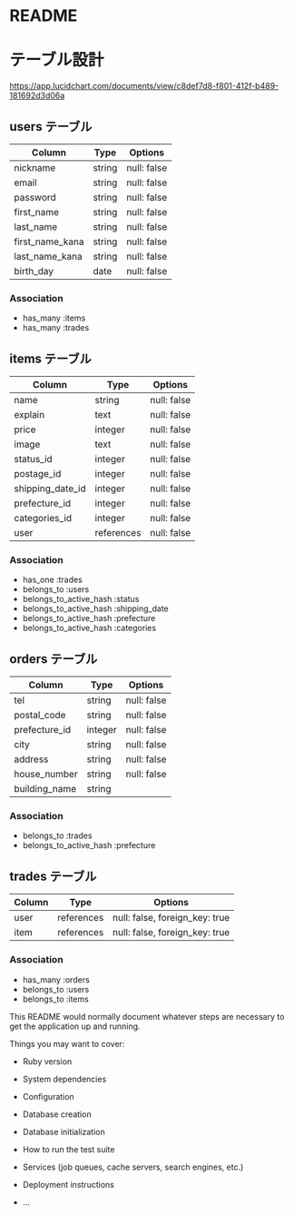# README

# テーブル設計
https://app.lucidchart.com/documents/view/c8def7d8-f801-412f-b489-181692d3d06a

## users テーブル

| Column          | Type       | Options                        |
| --------------- | ---------- | ------------------------------ |
| nickname        | string     | null: false                    |
| email           | string     | null: false                    |
| password        | string     | null: false                    |
| first_name      | string     | null: false                    |
| last_name       | string     | null: false                    |
| first_name_kana | string     | null: false                    |
| last_name_kana  | string     | null: false                    |
| birth_day       | date       | null: false                    |

### Association
- has_many :items
- has_many :trades

## items テーブル

| Column           | Type       | Options                        |
| ---------------- | ---------- | ------------------------------ |
| name             | string     | null: false                    |
| explain          | text       | null: false                    |
| price            | integer    | null: false                    |
| image            | text       | null: false                    |
| status_id        | integer    | null: false                    |
| postage_id       | integer    | null: false                    |
| shipping_date_id | integer    | null: false                    |
| prefecture_id    | integer    | null: false                    |
| categories_id    | integer    | null: false                    |
| user             | references | null: false                    |

### Association

- has_one :trades
- belongs_to :users
- belongs_to_active_hash :status
- belongs_to_active_hash :shipping_date
- belongs_to_active_hash :prefecture
- belongs_to_active_hash :categories

## orders テーブル

| Column          | Type       | Options                        |
| --------------- | ---------- | ------------------------------ |
| tel             | string     | null: false                    |
| postal_code     | string     | null: false                    |
| prefecture_id   | integer    | null: false                    |
| city            | string     | null: false                    |
| address         | string     | null: false                    |
| house_number    | string     | null: false                    |
| building_name   | string     |                                |

### Association

- belongs_to :trades
- belongs_to_active_hash :prefecture

## trades テーブル

| Column          | Type       | Options                        |
| --------------- | ---------- | ------------------------------ |
| user            | references | null: false, foreign_key: true |
| item            | references | null: false, foreign_key: true |

### Association
- has_many :orders
- belongs_to :users
- belongs_to :items


This README would normally document whatever steps are necessary to get the
application up and running.

Things you may want to cover:

* Ruby version

* System dependencies

* Configuration

* Database creation

* Database initialization

* How to run the test suite

* Services (job queues, cache servers, search engines, etc.)

* Deployment instructions

* ...
